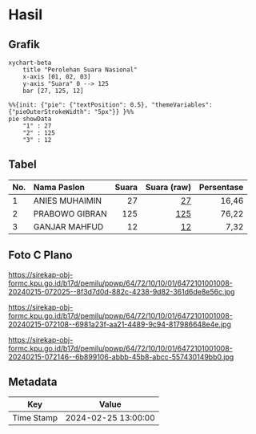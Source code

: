 # Hasil

## Grafik

```mermaid
xychart-beta
    title "Perolehan Suara Nasional"
    x-axis [01, 02, 03]
    y-axis "Suara" 0 --> 125
    bar [27, 125, 12]
```

```mermaid
%%{init: {"pie": {"textPosition": 0.5}, "themeVariables": {"pieOuterStrokeWidth": "5px"}} }%%
pie showData
    "1" : 27
    "2" : 125
    "3" : 12
```

## Tabel

| No. | Nama Paslon    | Suara | Suara (raw) | Persentase |
|:--- |:-------------- | -----:| -----------:| ----------:|
| 1   | ANIES MUHAIMIN | 27    | [27][p-1]   | 16,46      |
| 2   | PRABOWO GIBRAN | 125   | [125][p-2]  | 76,22      |
| 3   | GANJAR MAHFUD  | 12    | [12][p-3]   | 7,32       |


[p-1]: https://github.com/gigit-pemilu/pemilu-2024/blob/main/pilpres/hitung-suara/sub/64-kalimantan-timur/sub/72-kota-samarinda/sub/10-loa-janan-ilir/sub/1001-simpang-tiga/sub/008-tps/sub/paslon-1.txt
[p-2]: https://github.com/gigit-pemilu/pemilu-2024/blob/main/pilpres/hitung-suara/sub/64-kalimantan-timur/sub/72-kota-samarinda/sub/10-loa-janan-ilir/sub/1001-simpang-tiga/sub/008-tps/sub/paslon-2.txt
[p-3]: https://github.com/gigit-pemilu/pemilu-2024/blob/main/pilpres/hitung-suara/sub/64-kalimantan-timur/sub/72-kota-samarinda/sub/10-loa-janan-ilir/sub/1001-simpang-tiga/sub/008-tps/sub/paslon-3.txt

## Foto C Plano

https://sirekap-obj-formc.kpu.go.id/b17d/pemilu/ppwp/64/72/10/10/01/6472101001008-20240215-072025--8f3d7d0d-882c-4238-9d82-361d6de8e56c.jpg

https://sirekap-obj-formc.kpu.go.id/b17d/pemilu/ppwp/64/72/10/10/01/6472101001008-20240215-072108--6981a23f-aa21-4489-9c94-817986648e4e.jpg

https://sirekap-obj-formc.kpu.go.id/b17d/pemilu/ppwp/64/72/10/10/01/6472101001008-20240215-072146--6b899106-abbb-45b8-abcc-557430149bb0.jpg


## Metadata

| Key        | Value               |
| ---------- | ------------------- |
| Time Stamp | 2024-02-25 13:00:00 |



